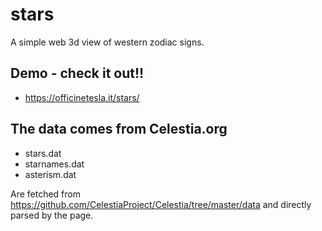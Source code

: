 # stars
A simple web 3d view of western zodiac signs.
## Demo - check it out!! 
* https://officinetesla.it/stars/
## The data comes from Celestia.org
* stars.dat
* starnames.dat
* asterism.dat

Are fetched from https://github.com/CelestiaProject/Celestia/tree/master/data and directly parsed by the page.
